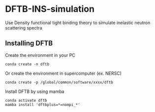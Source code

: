 # DFTB-INS-simulation

Use Density functional tight binding theory to simulate inelastic neutron scattering spectra

## Installing DFTB 
Create the environment in your PC
```
conda create -n dftb
```
Or create the environment in supercomputer (ex. NERSC)
```
conda create -p /global/common/software/xxxx/dftb
```
Install DFTB by using mamba
```
conda activate dftb
mamba install 'dftbplus=*=nompi_*'
```
